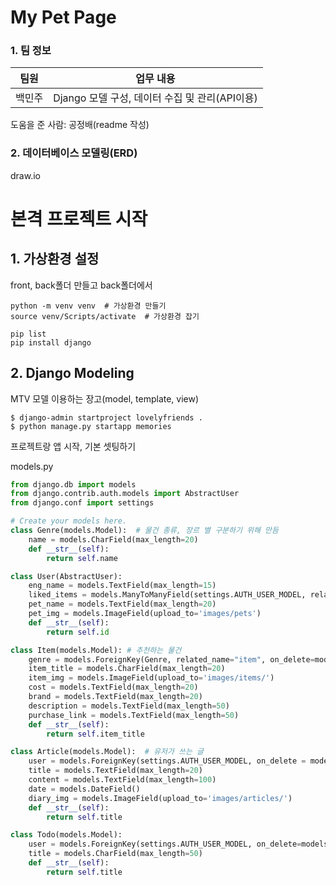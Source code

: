 # My Pet Page

### 1. 팀 정보

| 팀원   | 업무 내용                                      |
| ------ | ---------------------------------------------- |
| 백민주 | Django 모델 구성, 데이터 수집 및 관리(API이용) |

도움을 준 사람: 공정배(readme 작성)

### 2. 데이터베이스 모델링(ERD)

draw.io



# 본격 프로젝트 시작

## 1. 가상환경 설정

front, back폴더 만들고 back폴더에서

```
python -m venv venv  # 가상환경 만들기
source venv/Scripts/activate  # 가상환경 잡기
```

```
pip list
pip install django
```

## 2. Django Modeling

MTV 모델 이용하는 장고(model, template, view)

```
$ django-admin startproject lovelyfriends .
$ python manage.py startapp memories
```

프로젝트랑 앱 시작, 기본 셋팅하기

models.py

```python
from django.db import models
from django.contrib.auth.models import AbstractUser
from django.conf import settings

# Create your models here.
class Genre(models.Model):  # 물건 종류, 장르 별 구분하기 위해 만듬
    name = models.CharField(max_length=20)
    def __str__(self):
        return self.name

class User(AbstractUser):
    eng_name = models.TextField(max_length=15)
    liked_items = models.ManyToManyField(settings.AUTH_USER_MODEL, related_name='liked_users')
    pet_name = models.TextField(max_length=20)
    pet_img = models.ImageField(upload_to='images/pets')
    def __str__(self):
        return self.id

class Item(models.Model): # 추천하는 물건
    genre = models.ForeignKey(Genre, related_name="item", on_delete=models.CASCADE)  
    item_title = models.CharField(max_length=20)
    item_img = models.ImageField(upload_to='images/items/')
    cost = models.TextField(max_length=20)
    brand = models.TextField(max_length=20)
    description = models.TextField(max_length=50)
    purchase_link = models.TextField(max_length=50)
    def __str__(self):
        return self.item_title

class Article(models.Model):  # 유저가 쓰는 글
    user = models.ForeignKey(settings.AUTH_USER_MODEL, on_delete = models.CASCADE)
    title = models.TextField(max_length=20)
    content = models.TextField(max_length=100)
    date = models.DateField()
    diary_img = models.ImageField(upload_to='images/articles/')
    def __str__(self):
        return self.title

class Todo(models.Model):
    user = models.ForeignKey(settings.AUTH_USER_MODEL, on_delete=models.CASCADE)
    title = models.CharField(max_length=50)
    def __str__(self):
        return self.title
```

